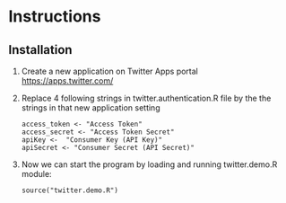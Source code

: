# Instructions

## Installation

1. Create a new application on Twitter Apps portal https://apps.twitter.com/

2. Replace 4 following strings in twitter.authentication.R file by the the strings in that new application setting
	```
	access_token <- "Access Token"
	access_secret <- "Access Token Secret"
	apiKey <-  "Consumer Key (API Key)"
	apiSecret <- "Consumer Secret (API Secret)" 
	```
3. Now we can start the program by loading and running twitter.demo.R module:
	```	
	source("twitter.demo.R")
	```
